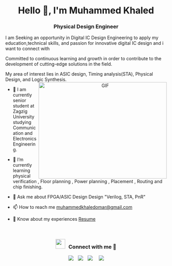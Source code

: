 <h1 align="center">Hello 👋, I'm Muhammed Khaled</h1>
<h3 align="center">Physical Design Engineer </h3>


<div size='20px'> I am Seeking an opportunity in Digital IC Design Engineering to apply my education,technical skills, and passion for innovative digital IC design and i want to connect with
</div>
<p></p>
<div size='20px'> Committed to continuous learning and growth in order to contribute to the development of cutting-edge solutions in the field.
</div>
<p></p>
<div size='20px'> My area of interest lies in ASIC design, Timing analysis(STA), Physical Design, and Logic Synthesis.
</div>

<a target="_blank" align="center">
  <img align="right" top="500" height="300" width="400" alt="GIF" src="https://media.giphy.com/media/xUPGGu9zmB3gYjxzdC/giphy.gif">
</a>

- 🔭 I am currently senior student at Zagzig University studying Communication and Electronics Engineering.

- 🌱 I’m currently learning physical verification , Floor planning , Power planning , Placement , Routing and chip finishing.

- 💬  Ask me about FPGA/ASIC Design Design "Verilog, STA, PnR"

- 📫 How to reach me muhammedkhaledomar@gmail.com

- 📄 Know about my experiences <a href="https://bit.ly/MadoResume">Resume</a>
<br/>
<h3 align="center" > <img src="https://media.giphy.com/media/iY8CRBdQXODJSCERIr/giphy.gif" width="30" height="30" style="margin-right: 10px;">Connect with me 🤝 </h3>

<p></p>

<p align="center">

 <div align="center"  class="icons-social" style="margin-left: 10px;">
        <a style="margin-left: 10px;"  target="_blank" href="https://www.linkedin.com/in/muhammed-mado/">
      <img src="https://img.icons8.com/doodle/40/000000/linkedin--v2.png"></a>
        <a style="margin-left: 10px;" target="_blank" href="https://github.com/MuhammedMado/">
          <img src="https://img.icons8.com/doodle/40/000000/github--v1.png"></a>
        <a style="margin-left: 10px;" target="_blank" href="https://www.facebook.com/MuhammedMaDo0/">
    <img src="https://img.icons8.com/doodle/40/000000/facebook--v1.png"></a>
    <a style="margin-left: 10px;" target="_blank" href="https://stackoverflow.com/users/12053852/saurabh-chavan?tab=profile">
    <a style="margin-left: 5px;" target="_blank" href="https://bit.ly/MadoResume">
          <img src="https://img.icons8.com/plasticine/0.5x/resume.png" ></a>
      </div>

</p>
